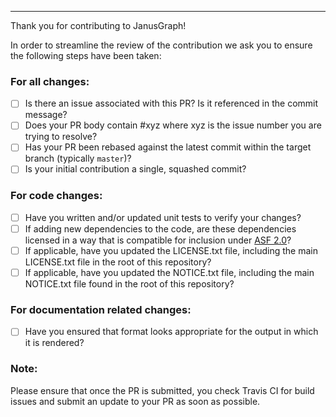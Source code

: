 -----

Thank you for contributing to JanusGraph!

In order to streamline the review of the contribution we ask you
to ensure the following steps have been taken:

### For all changes:
- [ ] Is there an issue associated with this PR? Is it referenced in the commit message?
- [ ] Does your PR body contain #xyz where xyz is the issue number you are trying to resolve?
- [ ] Has your PR been rebased against the latest commit within the target branch (typically `master`)?
- [ ] Is your initial contribution a single, squashed commit?

### For code changes:
- [ ] Have you written and/or updated unit tests to verify your changes?
- [ ] If adding new dependencies to the code, are these dependencies licensed in a way that is compatible for inclusion under [ASF 2.0](https://www.apache.org/legal/resolved.html#category-a)?
- [ ] If applicable, have you updated the LICENSE.txt file, including the main LICENSE.txt file in the root of this repository?
- [ ] If applicable, have you updated the NOTICE.txt file, including the main NOTICE.txt file found in the root of this repository?

### For documentation related changes:
- [ ] Have you ensured that format looks appropriate for the output in which it is rendered?

### Note:
Please ensure that once the PR is submitted, you check Travis CI for build issues and submit an update to your PR as soon as possible.

